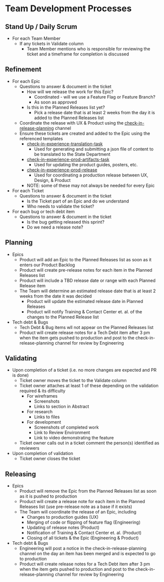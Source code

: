 # Team Development Processes

## Stand Up / Daily Scrum
- For each Team Member
    - If any tickets in Validate column
        - Team Member mentions who is responsible for reviewing the ticket and a timeframe for completion is discussed

## Refinement 
- For each Epic
    - Questions to answer & document in the ticket
        - How will we release the work for this Epic? 
            - Coordinated - will we use a Feature Flag or Feature Branch? 
            - As soon as approved        
        - Is this in the Planned Releases list yet?
            - Pick a release date that is at least 2 weeks from the day it is added to the Planned Releases list            
    - Coordinate the release with UX & Product using the [check-in-release-planning](https://dsva.slack.com/archives/C03KQAUFVT6) channel
    - Ensure these tickets are created and added to the Epic using the referenced templates
        - [check-in-experience-translation-task](https://github.com/department-of-veterans-affairs/va.gov-team/blob/master/.github/ISSUE_TEMPLATE/check-in-experience-translation-task.md)
            - Used for generating and submitting a json file of content to be translated to the State Department
        - [check-in-experience-prod-artifacts-task](https://github.com/department-of-veterans-affairs/va.gov-team/blob/master/.github/ISSUE_TEMPLATE/check-in-experience-prod-artifacts-task.md)
            - Used for updating the product guides, posters, etc.
        - [check-in-experience-prod-release](https://github.com/department-of-veterans-affairs/va.gov-team/blob/master/.github/ISSUE_TEMPLATE/check-in-experience-prod-release.md)
            - Used for coordinating a production release between UX, Design, & Product
        - NOTE: some of these may not always be needed for every Epic
- For each Ticket
    - Questions to answer & document in the ticket
        - Is the Ticket part of an Epic and do we understand
        - Who needs to validate the ticket?
- For each bug or tech debt item
    - Questions to answer & document in the ticket
        - Is the bug getting released this sprint?
        - Do we need a release note?
 
 ## Planning
 - Epics 
    - Product will add an Epic to the Planned Releases list as soon as it enters our Product Backlog
    - Product will create pre-release notes for each item in the Planned Releases list
    - Product will include a TBD release date or range with each Planned Release item
    - The Team will determine an estimated release date that is at least 2 weeks from the date it was decided 
        - Product will update the estimated release date in Planned Releases
        - Product will notify Training & Contact Center et. al. of the changes to the Planned Release list
- Tech debt & Bugs
    - Tech Debt & Bug items wll not appear on the Planned Releases list   
    - Product will create release notes for a Tech Debt item after 3 pm when the item gets pushed to production and post to the check-in-release-planning channel for review by Engineering
 
 ## Validating
- Upon completion of a ticket (i.e. no more changes are expected and PR is done)
    - Ticket owner moves the ticket to the Validate column                 
    - Ticket owner attaches at least 1 of these depending on the validation required & its difficulty
        - For wireframes
            - Screenshots
            - Links to section in Abstract
        - For research
            - Links to files
        - For development
            - Screenshots of completed work 
            - Link to Review Environment
            - Link to video demonstrating the feature
    - Ticket owner calls out in a ticket comment the person(s) identified as reviewers
- Upon completion of validation
    - Ticket owner closes the ticket

## Releasing
- Epics 
    - Product will remove the Epic from the Planned Releases list as soon as it is pushed to production
    - Product will create a release note for each item in the Planned Releases list (use pre-release note as a base if it exists)        
    - The Team will coordinate the release of an Epic, including
        - Changes to production guides (UX)
        - Merging of code or flipping of feature flag (Engineering)
        - Updating of release notes (Product)
        - Notification of Training & Contact Center et. al. (Product)
        - Closing of all tickets & the Epic (Engineering & Product)
- Tech debt & Bugs    
    - Engineering will post a notice in the check-in-release-planning channel on the day an item has been merged and is expected to go to production
    - Product will create release notes for a Tech Debt item after 3 pm when the item gets pushed to production and post to the check-in-release-planning channel for review by Engineering
